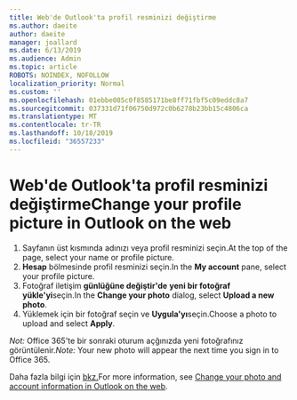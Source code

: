 ```yaml
---
title: Web'de Outlook'ta profil resminizi değiştirme
ms.author: daeite
author: daeite
manager: joallard
ms.date: 6/13/2019
ms.audience: Admin
ms.topic: article
ROBOTS: NOINDEX, NOFOLLOW
localization_priority: Normal
ms.custom: ''
ms.openlocfilehash: 01ebbe085c0f8585171be8ff71fbf5c09eddc8a7
ms.sourcegitcommit: 037331d71f06750d972c0b6278b23bb15c4806ca
ms.translationtype: MT
ms.contentlocale: tr-TR
ms.lasthandoff: 10/18/2019
ms.locfileid: "36557233"
---
```

# <a name="change-your-profile-picture-in-outlook-on-the-web"></a><span data-ttu-id="f38ce-102">Web'de Outlook'ta profil resminizi değiştirme</span><span class="sxs-lookup"><span data-stu-id="f38ce-102">Change your profile picture in Outlook on the web</span></span>

1. <span data-ttu-id="f38ce-103">Sayfanın üst kısmında adınızı veya profil resminizi seçin.</span><span class="sxs-lookup"><span data-stu-id="f38ce-103">At the top of the page, select your name or profile picture.</span></span>
1. <span data-ttu-id="f38ce-104">**Hesap** bölmesinde profil resminizi seçin.</span><span class="sxs-lookup"><span data-stu-id="f38ce-104">In the **My account** pane, select your profile picture.</span></span>
1. <span data-ttu-id="f38ce-105">Fotoğraf iletişim **günlüğüne değiştir'de** **yeni bir fotoğraf yükle'yi**seçin.</span><span class="sxs-lookup"><span data-stu-id="f38ce-105">In the **Change your photo** dialog, select **Upload a new photo**.</span></span>
1. <span data-ttu-id="f38ce-106">Yüklemek için bir fotoğraf seçin ve **Uygula'yı**seçin.</span><span class="sxs-lookup"><span data-stu-id="f38ce-106">Choose a photo to upload and select **Apply**.</span></span>

<span data-ttu-id="f38ce-107">*Not:* Office 365'te bir sonraki oturum açğınızda yeni fotoğrafınız görüntülenir.</span><span class="sxs-lookup"><span data-stu-id="f38ce-107">*Note:* Your new photo will appear the next time you sign in to Office 365.</span></span>

<span data-ttu-id="f38ce-108">Daha fazla bilgi için [bkz.](https://support.office.com/article/b2dbb289-851d-4bed-93c3-3e136f5659ec)</span><span class="sxs-lookup"><span data-stu-id="f38ce-108">For more information, see [Change your photo and account information in Outlook on the web](https://support.office.com/article/b2dbb289-851d-4bed-93c3-3e136f5659ec).</span></span>